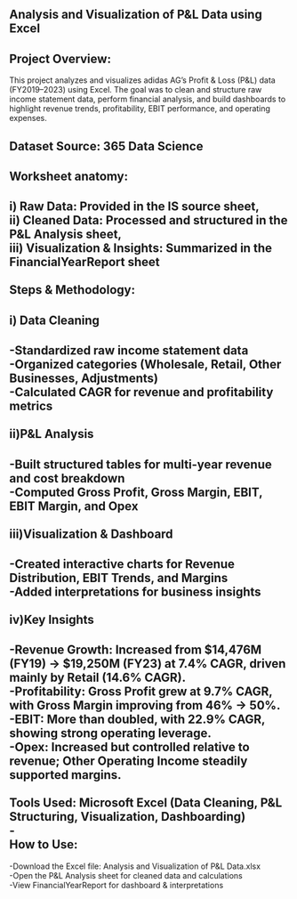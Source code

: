 Analysis and Visualization of P&L Data using Excel
-
Project Overview:
-
This project analyzes and visualizes adidas AG’s Profit & Loss (P&L) data (FY2019–2023) using Excel. The goal was to clean and structure raw income statement data, perform financial analysis, and build dashboards to highlight revenue trends, profitability, EBIT performance, and operating expenses.

Dataset Source: 365 Data Science
-
Worksheet anatomy:
-
i) Raw Data: Provided in the IS source sheet,<br>
ii) Cleaned Data: Processed and structured in the P&L Analysis sheet,<br>
iii) Visualization & Insights: Summarized in the FinancialYearReport sheet<br>
<br>
Steps & Methodology:<br>
-
i) Data Cleaning<br>
-
-Standardized raw income statement data<br>
-Organized categories (Wholesale, Retail, Other Businesses, Adjustments)<br>
-Calculated CAGR for revenue and profitability metrics<br>
<br>
ii)P&L Analysis<br>
-
-Built structured tables for multi-year revenue and cost breakdown<br>
-Computed Gross Profit, Gross Margin, EBIT, EBIT Margin, and Opex<br>
<br>
iii)Visualization & Dashboard<br>
-
-Created interactive charts for Revenue Distribution, EBIT Trends, and Margins<br>
-Added interpretations for business insights<br>
<br>
iv)Key Insights<br>
-
-Revenue Growth: Increased from $14,476M (FY19) → $19,250M (FY23) at 7.4% CAGR, driven mainly by Retail (14.6% CAGR).<br>
-Profitability: Gross Profit grew at 9.7% CAGR, with Gross Margin improving from 46% → 50%.<br>
-EBIT: More than doubled, with 22.9% CAGR, showing strong operating leverage.<br>
-Opex: Increased but controlled relative to revenue; Other Operating Income steadily supported margins.<br>
<br>
Tools Used: Microsoft Excel (Data Cleaning, P&L Structuring, Visualization, Dashboarding)<br>
-<br>
How to Use:<br>
-
-Download the Excel file: Analysis and Visualization of P&L Data.xlsx<br>
-Open the P&L Analysis sheet for cleaned data and calculations<br>
-View FinancialYearReport for dashboard & interpretations<br>
